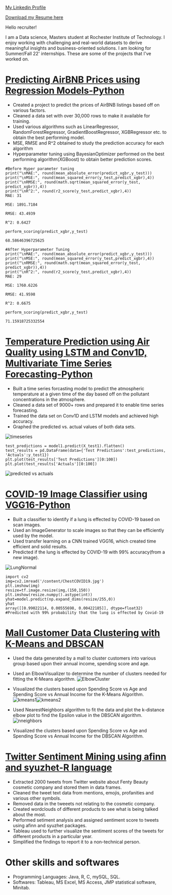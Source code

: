 [My Linkedin Profile](https://www.linkedin.com/in/kspraharshita/)

[Download my Resume here](https://github.com/pk2971/Praharshita/files/8816035/Resume-.Praharshita.Kaithepalli.pdf)


Hello recruiter!  

I am a Data science, Masters student at Rochester Institute of Technology. I enjoy working with challenging and real-world datasets to derive meaningful insights and business-oriented solutions. I am looking for Summer/Fall 22' internships. These are some of the projects that I've worked on. 

# [Predicting AirBNB Prices using Regression Models-Python](https://github.com/pk2971/AirBNB-pricing-prediction-analysis/blob/main/AirBNB_pricing_prediction_analysis_Praharshita_Kaithepalli.ipynb)

- Created a project to predict the prices of AirBNB listings based off on various factors.
- Cleaned a data set with over 30,000 rows to make it available for training.
- Used various algorithms such as LinearRegressor, RandomForestRegressor, GradientBoostRegressor, XGBRegressor etc. to obtain the best performing model.
- MSE, RMSE and R^2 obtained to study the prediction accuracy for each algorithm
- Hyperparameter tuning using BayesianOptimizer performed on the best performing algorithm(XGBoost) to obtain better prediction scores.

```
#Before Hyper parameter tuning
print("\nMAE:", round(mean_absolute_error(predict_xgbr,y_test)))
print("\nMSE:", round(mean_squared_error(y_test,predict_xgbr),4))
print("\nRMSE:", round(math.sqrt(mean_squared_error(y_test, predict_xgbr)),4))
print("\nR^2:", round(r2_score(y_test,predict_xgbr),4))
MAE: 31

MSE: 1891.7184

RMSE: 43.4939

R^2: 0.6427

perform_scoring(predict_xgbr,y_test)

68.58646396725625

#After Hyperparameter Tuning
print("\nMAE:", round(mean_absolute_error(predict_xgbr,y_test)))
print("\nMSE:", round(mean_squared_error(y_test,predict_xgbr),4))
print("\nRMSE:", round(math.sqrt(mean_squared_error(y_test, predict_xgbr)),4))
print("\nR^2:", round(r2_score(y_test,predict_xgbr),4))
MAE: 29

MSE: 1760.6226

RMSE: 41.9598

R^2: 0.6675

perform_scoring(predict_xgbr,y_test)

71.15918725332554
```

# [Temperature Prediction using Air Quality using LSTM and Conv1D, Multivariate Time Series Forecasting-Python](https://github.com/pk2971/Air-Quality-vs-Temperature-time-series)

- Built a time series forcasting model to predict the atmospheric temperature at a given time of the day based off on the pollutant concentrations in the atmosphere.
- Cleaned a data set of 9000+ rows and prepared it to enable time series forecasting.
- Trained the data set on Conv1D and LSTM models and achieved high accuracy.
- Graphed the predicted vs. actual values of both data sets.

![timeseries](https://user-images.githubusercontent.com/89590898/170887795-d4900680-bbdf-4c9b-978f-471c0180e3c1.png)

```
test_predictions = model1.predict(X_test1).flatten()
test_results = pd.DataFrame(data={'Test Predictions':test_predictions, 'Actuals':y_test1})
plt.plot(test_results['Test Predictions'][0:100])
plt.plot(test_results['Actuals'][0:100])
```
![predicted vs actuals](https://user-images.githubusercontent.com/89590898/170887927-2884c750-1d78-43b2-b711-d74ec5191607.png)


# [COVID-19 Image Classifier using VGG16-Python](https://github.com/pk2971/COVID-19-Image-Classification)

- Built a classifier to identify if a lung is effected by COVID-19 based on scan images.
- Used an ImageGenerator to scale images so that they can be efficiently used by the model.
- Used transfer learning on a CNN trained VGG16, which created time efficient and solid results.
- Predicted if the lung is effected by COVID-19 with 99% accuracy(from a new image).

![LungNormal](https://user-images.githubusercontent.com/89590898/170888118-a070a0e0-d5a9-40e6-9c83-36558415513a.jpeg)
```
import cv2
img=cv2.imread('/content/ChestCOVID19.jpg')
plt.imshow(img)
resize=tf.image.resize(img,(150,150))
plt.imshow(resize.numpy().astype(int))
yhat=model.predict(np.expand_dims(resize/255,0))
yhat
array([[0.99022114, 0.00555698, 0.00422185]], dtype=float32)
#Predicted with 99% probability that the lung is effected by Covid-19
```

# [Mall Customer Data Clustering with K-Means and DBSCAN](https://github.com/pk2971/Mall-Customer-Clustering)
- Used the data generated by a mall to cluster customers into various group based upon their annual income, spending score and age.
- Used an ElbowVisualizer to determine the number of clusters needed for fitting the K-Means algorithm.
![ElbowCluster](https://user-images.githubusercontent.com/89590898/171160279-269eb47d-cc00-4b3e-94b4-213ed996cf49.png)

- Visualized the clusters based upon Spending Score vs Age and Spending Score vs Annual Income for the K-Means Algorithm.
![kmeans1](https://user-images.githubusercontent.com/89590898/171160384-fded3122-2c85-469a-afac-81a93bf0f523.png)![kmeans2](https://user-images.githubusercontent.com/89590898/171160394-9e8717cf-d717-4e67-8ceb-1c30c7c42b02.png)

- Used NearestNeighbors algorithm to fit the data and plot the k-distance elbow plot to find the Epsilon value in the DBSCAN algorithm.
![nneighbors](https://user-images.githubusercontent.com/89590898/171160508-ec0e7228-ed6e-464e-b41c-ed7679c75b33.png)

- Visualized the clusters based upon Spending Score vs Age and Spending Score vs Annual Income for the DBSCAN Algorithm.



# [Twitter Sentiment Mining using afinn and syuzhet-R language](https://github.com/pk2971/Twitter-setiment-mining)
- Extracted 2000 tweets from Twitter website about Fenty Beauty cosmetic company and stored them in data frames.
- Cleaned the tweet text data from mentions, emojis, profanities and various other symbols.
- Removed data in the tweeets not relating to the cosmetic company.
- Created wordclouds of different products to see what is being talked about the most.
- Performed setiment analysis and assigned sentiment score to tweets using afinn and syuzhet packages.
- Tableau used to further visualize the sentiment scores of the tweets for different products in a particular year.
- Simplified the findings to report it to a non-technical person.

# Other skills and softwares
- Programming Languages: Java, R, C, mySQL, SQL.
- Softwares: Tableau, MS Excel, MS Access, JMP statistical software, Minitab.

